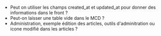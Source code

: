 - Peut on utiliser les champs created_at et updated_at pour donner des informations dans le front ?
- Peut-on laisser une table vide dans le MCD ?
- Administration, exemple édition des articles, outils d'adminitration ou icone modifié dans les articles ?